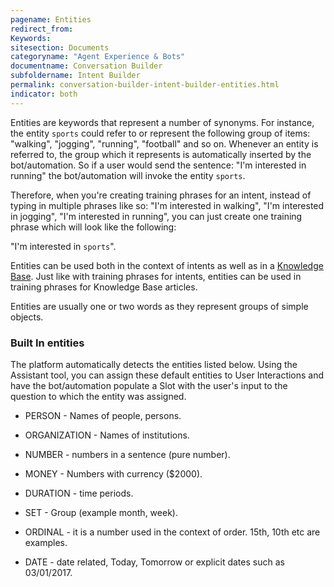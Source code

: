 ```yaml
---
pagename: Entities
redirect_from:
Keywords:
sitesection: Documents
categoryname: "Agent Experience & Bots"
documentname: Conversation Builder
subfoldername: Intent Builder
permalink: conversation-builder-intent-builder-entities.html
indicator: both
---
```


Entities are keywords that represent a number of synonyms. For instance, the entity `sports` could refer to or represent the following group of items: "walking", "jogging", "running", "football" and so on. Whenever an entity is referred to, the group which it represents is automatically inserted by the bot/automation. So if a user would send the sentence: "I'm interested in running" the bot/automation will invoke the entity `sports`.

Therefore, when you're creating training phrases for an intent, instead of typing in multiple phrases like so: "I'm interested in walking", "I'm interested in jogging", "I'm interested in running", you can just create one training phrase which will look like the following:

"I'm interested in `sports`".

Entities can be used both in the context of intents as well as in a [Knowledge Base](conversation-builder-knowledge-base-overview.html). Just like with training phrases for intents, entities can be used in training phrases for Knowledge Base articles.

Entities are usually one or two words as they represent groups of simple objects.

### Built In entities

The platform automatically detects the entities listed below. Using the Assistant tool, you can assign these default entities to User Interactions and have the bot/automation populate a Slot with the user's input to the question to which the entity was assigned.

* PERSON - Names of people, persons.

* ORGANIZATION - Names of institutions.

* NUMBER - numbers in a sentence (pure number).

* MONEY -  Numbers with currency ($2000).

* DURATION - time periods.

* SET - Group  (example month, week).

* ORDINAL - it is a number used in the context of order. 15th, 10th etc are examples.

* DATE - date related, Today, Tomorrow  or explicit dates such as 03/01/2017.
